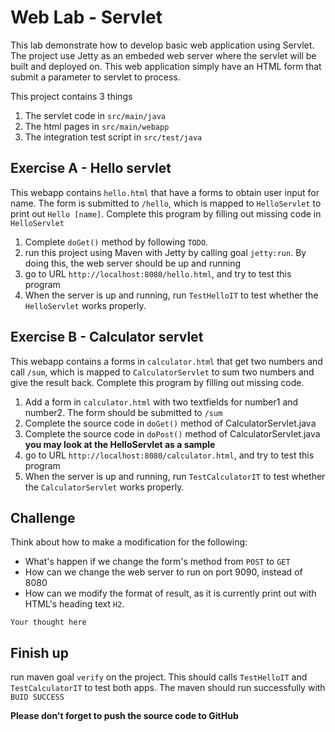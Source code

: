 # Web Lab - Servlet
This lab demonstrate how to develop basic web application using Servlet. The project use Jetty as an embeded web server where the servlet will be built and deployed on. This web application simply have an HTML form that submit a parameter to servlet to process.

 This project contains 3 things
 1. The servlet code in `src/main/java`
 2. The html pages in `src/main/webapp`
 3. The integration test script in `src/test/java`

## Exercise A - Hello servlet
This webapp contains `hello.html` that have a forms to obtain user input for name. The form is submitted to `/hello`, which is mapped to `HelloServlet` to print out `Hello [name]`. Complete this program by filling out missing code in `HelloServlet`

1. Complete `doGet()` method by following `TODO`.
2. run this project using Maven with Jetty by calling goal `jetty:run`. By doing this, the web server should be up and running 
3. go to URL `http://localhost:8080/hello.html`, and try to test this program
4. When the server is up and running, run `TestHelloIT` to test whether the `HelloServlet` works properly.

## Exercise B - Calculator servlet
This webapp contains a forms in `calculator.html` that get two numbers and call `/sum`, which is mapped to `CalculatorServlet` to sum two numbers and give the result back. Complete this program by filling out missing code.

1. Add a form in `calculator.html` with two textfields for number1 and number2. The form should be submitted to `/sum`
2. Complete the source code in `doGet()` method of CalculatorServlet.java
3. Complete the source code in `doPost()` method of CalculatorServlet.java **you may look at the HelloServlet as a sample**
4. go to URL `http://localhost:8080/calculator.html`, and try to test this program
5. When the server is up and running, run `TestCalculatorIT` to test whether the `CalculatorServlet` works properly.

## Challenge 
Think about how to make a modification for the following:
- What's happen if we change the form's method from `POST` to `GET` 
- How can we change the web server to run on port 9090, instead of 8080
- How can we modify the format of result, as it is currently print out with HTML's heading text `H2`.

```
Your thought here
```


## Finish up 
run maven goal `verify` on the project. This should calls `TestHelloIT` and `TestCalculatorIT` to test both apps. The maven should run successfully with `BUID SUCCESS`

**Please don't forget to push the source code to GitHub**
